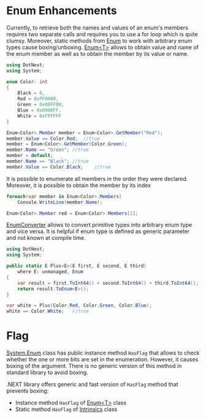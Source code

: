 Enum Enhancements
====
Currently, to retrieve both the names and values of an enum's members requires two separate calls and requires you to use a for loop which is quite clumsy. Moreover, static methods from [Enum](https://docs.microsoft.com/en-us/dotnet/api/system.enum) to work with arbitrary enum types cause boxing/unboxing. [Enum&lt;T&gt;](../../api/DotNext.Enum-1.yml) allows to obtain value and name of the enum member as well as to obtain the member by its value or name.

```csharp
using DotNext;
using System;

enum Color: int
{
    Black = 0,
    Red = 0xFF0000,
    Green = 0x00FF00,
    Blue = 0x0000FF,
    White = 0xFFFFFF
}

Enum<Color>.Member member = Enum<Color>.GetMember("Red");
member.Value == Color.Red;  //true
member = Enum<Color>.GetMember(Color.Green);
member.Name == "Green"; //true
member = default;
member.Name == "Black"; //true
member.Value == Color.Black;    //true
```

It is possible to enumerate all members in the order they were declared. Moreover, it is possible to obtain the member by its index

```csharp
foreach(var member in Enum<Color>.Members)
    Console.WriteLine(member.Name);

Enum<Color>.Member red = Enum<Color>.Members[1];
```

[EnumConverter](../../api/DotNext.EnumConverter.yml) allows to convert primitive types into arbitrary enum type and vice versa. It is helpful if enum type is defined as generic parameter and not known at compile time.

```csharp
using DotNext;
using System;

public static E Plus<E>(E first, E second, E third) 
    where E: unmanaged, Enum
{
    var result = first.ToInt64() + second.ToInt64() + third.ToInt64();
    return result.ToEnum<E>();
}

var white = Plus(Color.Red, Color.Green, Color.Blue);
white == Color.White;   //true
```

# Flag
[System.Enum](https://docs.microsoft.com/en-us/dotnet/api/system.enum) class has public instance method `HasFlag` that allows to check whether the one or more bits are set in the enumeration. However, it causes boxing of the argument. There is no generic version of this method in standard library to avoid boxing.

.NEXT library offers generic and fast version of `HasFlag` method that prevents boxing:
* Instance method `HasFlag` of [Enum&lt;T&gt;](https://sakno.github.io/dotNext/api/DotNext.Enum-1.html) class
* Static method `HasFlag` of [Intrinsics](https://sakno.github.io/dotNext/api/DotNext.Runtime.Intrinsics.html) class
